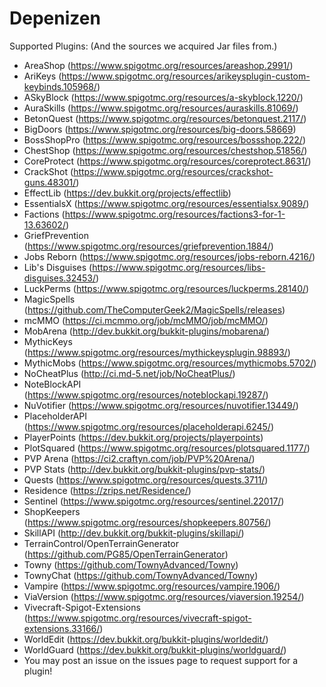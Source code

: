 # Depenizen
Supported Plugins: (And the sources we acquired Jar files from.)

- AreaShop (https://www.spigotmc.org/resources/areashop.2991/)
- AriKeys (https://www.spigotmc.org/resources/arikeysplugin-custom-keybinds.105968/)
- ASkyBlock (https://www.spigotmc.org/resources/a-skyblock.1220/)
- AuraSkills (https://www.spigotmc.org/resources/auraskills.81069/)
- BetonQuest (https://www.spigotmc.org/resources/betonquest.2117/)
- BigDoors (https://www.spigotmc.org/resources/big-doors.58669)
- BossShopPro (https://www.spigotmc.org/resources/bossshop.222/)
- ChestShop (https://www.spigotmc.org/resources/chestshop.51856/)
- CoreProtect (https://www.spigotmc.org/resources/coreprotect.8631/)
- CrackShot (https://www.spigotmc.org/resources/crackshot-guns.48301/)
- EffectLib (https://dev.bukkit.org/projects/effectlib)
- EssentialsX (https://www.spigotmc.org/resources/essentialsx.9089/)
- Factions (https://www.spigotmc.org/resources/factions3-for-1-13.63602/)
- GriefPrevention (https://www.spigotmc.org/resources/griefprevention.1884/)
- Jobs Reborn (https://www.spigotmc.org/resources/jobs-reborn.4216/)
- Lib's Disguises (https://www.spigotmc.org/resources/libs-disguises.32453/)
- LuckPerms (https://www.spigotmc.org/resources/luckperms.28140/)
- MagicSpells (https://github.com/TheComputerGeek2/MagicSpells/releases)
- mcMMO (https://ci.mcmmo.org/job/mcMMO/job/mcMMO/)
- MobArena (http://dev.bukkit.org/bukkit-plugins/mobarena/)
- MythicKeys (https://www.spigotmc.org/resources/mythickeysplugin.98893/)
- MythicMobs (https://www.spigotmc.org/resources/mythicmobs.5702/)
- NoCheatPlus (http://ci.md-5.net/job/NoCheatPlus/)
- NoteBlockAPI (https://www.spigotmc.org/resources/noteblockapi.19287/)
- NuVotifier (https://www.spigotmc.org/resources/nuvotifier.13449/)
- PlaceholderAPI (https://www.spigotmc.org/resources/placeholderapi.6245/)
- PlayerPoints (https://dev.bukkit.org/projects/playerpoints)
- PlotSquared (https://www.spigotmc.org/resources/plotsquared.1177/)
- PVP Arena (https://ci2.craftyn.com/job/PVP%20Arena/)
- PVP Stats (http://dev.bukkit.org/bukkit-plugins/pvp-stats/)
- Quests (https://www.spigotmc.org/resources/quests.3711/)
- Residence (https://zrips.net/Residence/)
- Sentinel (https://www.spigotmc.org/resources/sentinel.22017/)
- ShopKeepers (https://www.spigotmc.org/resources/shopkeepers.80756/)
- SkillAPI (http://dev.bukkit.org/bukkit-plugins/skillapi/)
- TerrainControl/OpenTerrainGenerator (https://github.com/PG85/OpenTerrainGenerator)
- Towny (https://github.com/TownyAdvanced/Towny)
- TownyChat (https://github.com/TownyAdvanced/Towny)
- Vampire (https://www.spigotmc.org/resources/vampire.1906/)
- ViaVersion (https://www.spigotmc.org/resources/viaversion.19254/)
- Vivecraft-Spigot-Extensions (https://www.spigotmc.org/resources/vivecraft-spigot-extensions.33166/)
- WorldEdit (https://dev.bukkit.org/bukkit-plugins/worldedit/)
- WorldGuard (https://dev.bukkit.org/bukkit-plugins/worldguard/)
- You may post an issue on the issues page to request support for a plugin!
